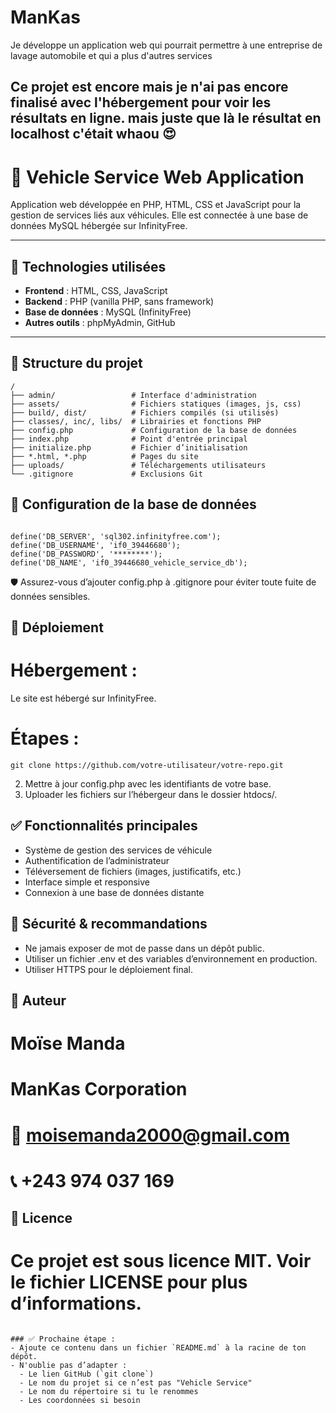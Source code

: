 # ManKas
 Je développe un application web qui pourrait permettre à une entreprise de lavage automobile et qui a plus d'autres services 
 
Ce projet est encore mais je n'ai pas encore finalisé avec l'hébergement pour voir les résultats en ligne. mais juste que là le résultat en localhost c'était whaou 😍 
--------------------------------------------------------------------------------------------------------------------------------------------------------

# 🚗 Vehicle Service Web Application

Application web développée en PHP, HTML, CSS et JavaScript pour la gestion de services liés aux véhicules. Elle est connectée à une base de données MySQL hébergée sur InfinityFree.

---

## 🧩 Technologies utilisées

- **Frontend** : HTML, CSS, JavaScript
- **Backend** : PHP (vanilla PHP, sans framework)
- **Base de données** : MySQL (InfinityFree)
- **Autres outils** : phpMyAdmin, GitHub

---

## 📁 Structure du projet

```plaintext
/
├── admin/                 # Interface d'administration
├── assets/                # Fichiers statiques (images, js, css)
├── build/, dist/          # Fichiers compilés (si utilisés)
├── classes/, inc/, libs/  # Librairies et fonctions PHP
├── config.php             # Configuration de la base de données
├── index.php              # Point d'entrée principal
├── initialize.php         # Fichier d’initialisation
├── *.html, *.php          # Pages du site
├── uploads/               # Téléchargements utilisateurs
└── .gitignore             # Exclusions Git
```

## 🔧 Configuration de la base de données
```L'application utilise une base de données MySQL distante, avec les constantes suivantes dans config.php :

define('DB_SERVER', 'sql302.infinityfree.com');
define('DB_USERNAME', 'if0_39446680');
define('DB_PASSWORD', '********'); 
define('DB_NAME', 'if0_39446680_vehicle_service_db');
```

🛡️ Assurez-vous d’ajouter config.php à .gitignore pour éviter toute fuite de données sensibles.

## 🚀 Déploiement
# Hébergement :
Le site est hébergé sur InfinityFree.

# Étapes :
```1. Cloner le projet :
git clone https://github.com/votre-utilisateur/votre-repo.git
```
2. Mettre à jour config.php avec les identifiants de votre base.
3. Uploader les fichiers sur l’hébergeur dans le dossier htdocs/.

## ✅ Fonctionnalités principales
* Système de gestion des services de véhicule
* Authentification de l’administrateur
* Téléversement de fichiers (images, justificatifs, etc.)
* Interface simple et responsive
* Connexion à une base de données distante

  
## 📌 Sécurité & recommandations
* Ne jamais exposer de mot de passe dans un dépôt public.
* Utiliser un fichier .env et des variables d’environnement en production.
* Utiliser HTTPS pour le déploiement final.

## 👤 Auteur
# Moïse Manda
# ManKas Corporation
# 📧 moisemanda2000@gmail.com
# 📞 +243 974 037 169

## 📜 Licence
# Ce projet est sous licence MIT. Voir le fichier LICENSE pour plus d’informations.

```

### ✅ Prochaine étape :
- Ajoute ce contenu dans un fichier `README.md` à la racine de ton dépôt.
- N'oublie pas d’adapter :
  - Le lien GitHub (`git clone`)
  - Le nom du projet si ce n’est pas "Vehicle Service"
  - Le nom du répertoire si tu le renommes
  - Les coordonnées si besoin


